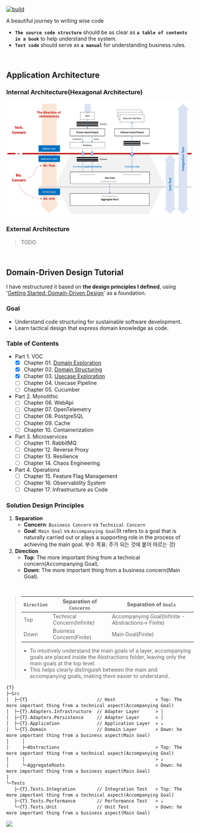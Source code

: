 [![build](https://github.com/hhko/better-code-with-ddd/actions/workflows/build.yml/badge.svg)](https://github.com/hhko/better-code-with-ddd/actions/workflows/build.yml)

A beautiful journey to writing wise code
- **`The source code structure`** should be as clear as **`a table of contents in a book`** to help understand the system.
- **`Test code`** should serve as **`a manual`** for understanding business rules.

<br/>

## Application Architecture

### Internal Architecture(Hexagonal Architecture)
![hexagonal architecture](./01-architecture/part1-overview/ch04-internal-architecture/.images/Architecture.Internal.Hexagonal.png)

### External Architecture
> TODO

<br/>

## Domain-Driven Design Tutorial
I have restructured it based on **the design principles I defined**, using '[Getting Started: Domain-Driven Design](https://dometrain.com/course/getting-started-domain-driven-design-ddd/?ref=dometrain-github&promo=getting-started-domain-driven-design)' as a foundation.

### Goal
- Understand code structuring for sustainable software development.
- Learn tactical design that express domain knowledge as code.

### Table of Contents
- Part 1. VOC
  - [x] Chapter 01. [Domain Exploration](./03-tutorial/ddd/ch01-domain-exploration/)
  - [x] Chapter 02. [Domain Structuring](./03-tutorial/ddd/ch02-domain-structuring/)
  - [x] Chapter 03. [Usecase Exploration](./03-tutorial/ddd/ch03-usecase-exploration/)
  - [ ] Chapter 04. Usecase Pipeline
  - [ ] Chapter 05. Cucumber
- Part 2. Monolithic
  - [ ] Chapter 06. WebApi
  - [ ] Chapter 07. OpenTelemetry
  - [ ] Chapter 08. PostgreSQL
  - [ ] Chapter 09. Cache
  - [ ] Chapter 10. Containerization
- Part 3. Microservices
  - [ ] Chapter 11. RabbitMQ
  - [ ] Chapter 12. Reverse Proxy
  - [ ] Chapter 13. Resilience
  - [ ] Chapter 14. Chaos Engineering
- Part 4. Operations
  - [ ] Chapter 15. Feature Flag Management
  - [ ] Chapter 16. Observability System
  - [ ] Chapter 17. Infrastructure as Code

### Solution Design Principles

1. **Separation**
   - **Concern**: `Business Concern` vs `Technical Concern`
   - **Goal**: `Main Goal` vs `Accompanying Goal`(It refers to a goal that is naturally carried out or plays a supporting role in the process of achieving the main goal. 부수 목표: 주가 되는 것에 붙어 따르는 것)
1. **Direction**
   - **Top**: The more important thing from a technical concern(Accompanying Goal).
   - **Down**: The more important thing from a business concern(Main Goal).

<br/>

> | `Direction` | Separation of `Concerns`    | Separation of `Goals`                               |
> | ---         | ---                         | ---                                                 |
> | Top         | Technical Concern(Infinite) | Accompanying Goal(Infinite -Abstractions-> Finite)  |
> | Down        | Business Concern(Finite)    | Main Goal(Finite)                                   |
>
> - To intuitively understand the main goals of a layer, accompanying goals are placed inside the Abstractions folder, leaving only the main goals at the top level.
> - This helps clearly distinguish between the main and accompanying goals, making them easier to understand.

```shell
{T}
├─Src
│  ├─{T}                          // Host               > Top: The more important thing from a technical aspect(Accompanying Goal)
│  ├─{T}.Adapters.Infrastructure  // Adapter Layer      > │
│  ├─{T}.Adapters.Persistence     // Adapter Layer      > │
│  ├─{T}.Application              // Application Layer  > ↓
│  └─{T}.Domain                   // Domain Layer       > Down: he more important thing from a business aspect(Main Goal)
│     │
│     ├─Abstractions                                    > Top: The more important thing from a technical aspect(Accompanying Goal)
│     │                                                 > ↓
│     └─AggregateRoots                                  > Down: he more important thing from a business aspect(Main Goal)
│
└─Tests
   ├─{T}.Tests.Integration        // Integration Test   > Top: The more important thing from a technical aspect(Accompanying Goal)
   ├─{T}.Tests.Performance        // Performance Test   > ↓
   └─{T}.Tests.Unit               // Unit Test          > Down: he more important thing from a business aspect(Main Goal)
```

![](./03-tutorial/ddd/.images/SolutionDesignExample.png)